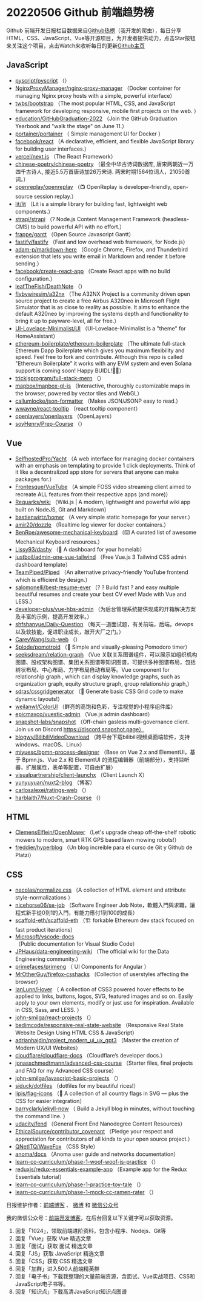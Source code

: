 # 20220506 Github 前端趋势榜

Github 前端开发日报栏目数据来自[Github热榜](http://news.caibaojian.com.cn/)（我开发的爬虫），每日分享HTML、CSS、JavaScript、Vue等开源项目，为开发者提供动力，点击Star按钮来关注这个项目，点击Watch来收听每日的更新[Github主页](https://github.com/kujian/githubTrending)
## JavaScript

* [pyscript/pyscript](https://github.com/pyscript/pyscript) （）
* [NginxProxyManager/nginx-proxy-manager](https://github.com/NginxProxyManager/nginx-proxy-manager) （Docker container for managing Nginx proxy hosts with a simple, powerful interface）
* [twbs/bootstrap](https://github.com/twbs/bootstrap) （The most popular HTML, CSS, and JavaScript framework for developing responsive, mobile first projects on the web.
      ）
* [education/GitHubGraduation-2022](https://github.com/education/GitHubGraduation-2022) （Join the GitHub Graduation Yearbook and "walk the stage" on June 11.）
* [portainer/portainer](https://github.com/portainer/portainer) （
        Simple management UI for Docker
      ）
* [facebook/react](https://github.com/facebook/react) （A declarative, efficient, and flexible JavaScript library for building user interfaces.）
* [vercel/next.js](https://github.com/vercel/next.js) （The React Framework）
* [chinese-poetry/chinese-poetry](https://github.com/chinese-poetry/chinese-poetry) （最全中华古诗词数据库, 唐宋两朝近一万四千古诗人, 接近5.5万首唐诗加26万宋诗. 两宋时期1564位词人，21050首词。）
* [openreplay/openreplay](https://github.com/openreplay/openreplay) （&#x1f4fa; OpenReplay is developer-friendly, open-source session replay.）
* [lit/lit](https://github.com/lit/lit) （Lit is a simple library for building fast, lightweight web components.）
* [strapi/strapi](https://github.com/strapi/strapi) （? Node.js Content Management Framework (headless-CMS) to build powerful API with no effort.）
* [frappe/gantt](https://github.com/frappe/gantt) （Open Source Javascript Gantt）
* [fastify/fastify](https://github.com/fastify/fastify) （Fast and low overhead web framework, for Node.js）
* [adam-p/markdown-here](https://github.com/adam-p/markdown-here) （Google Chrome, Firefox, and Thunderbird extension that lets you write email in Markdown and render it before sending.）
* [facebook/create-react-app](https://github.com/facebook/create-react-app) （Create React apps with no build configuration.）
* [leafTheFish/DeathNote](https://github.com/leafTheFish/DeathNote) （）
* [flybywiresim/a32nx](https://github.com/flybywiresim/a32nx) （The A32NX Project is a community driven open source project to create a free Airbus A320neo in Microsoft Flight Simulator that is as close to reality as possible. It aims to enhance the default A320neo by improving the systems depth and functionality to bring it up to payware-level, all for free.）
* [UI-Lovelace-Minimalist/UI](https://github.com/UI-Lovelace-Minimalist/UI) （UI-Lovelace-Minimalist is a "theme" for HomeAssistant）
* [ethereum-boilerplate/ethereum-boilerplate](https://github.com/ethereum-boilerplate/ethereum-boilerplate) （The ultimate full-stack Ethereum Dapp Boilerplate which gives you maximum flexibility and speed. Feel free to fork and contribute. Although this repo is called "Ethereum Boilerplate" it works with any EVM system and even Solana support is coming soon! Happy BUIDL!&#x1f477;&#x200d;&#x2642;&#xfe0f;）
* [trickjsprogram/full-stack-mern](https://github.com/trickjsprogram/full-stack-mern) （）
* [mapbox/mapbox-gl-js](https://github.com/mapbox/mapbox-gl-js) （Interactive, thoroughly customizable maps in the browser, powered by vector tiles and WebGL）
* [callumlocke/json-formatter](https://github.com/callumlocke/json-formatter) （Makes JSON/JSONP easy to read.）
* [wwayne/react-tooltip](https://github.com/wwayne/react-tooltip) （react tooltip component）
* [openlayers/openlayers](https://github.com/openlayers/openlayers) （OpenLayers）
* [soyHenry/Prep-Course](https://github.com/soyHenry/Prep-Course) （）

## Vue

* [SelfhostedPro/Yacht](https://github.com/SelfhostedPro/Yacht) （A web interface for managing docker containers with an emphasis on templating to provide 1 click deployments. Think of it like a decentralized app store for servers that anyone can make packages for.）
* [Frontesque/VueTube](https://github.com/Frontesque/VueTube) （A simple FOSS video streaming client aimed to recreate ALL features from their respective apps (and more)）
* [Requarks/wiki](https://github.com/Requarks/wiki) （Wiki.js | A modern, lightweight and powerful wiki app built on NodeJS, Git and Markdown）
* [bastienwirtz/homer](https://github.com/bastienwirtz/homer) （A very simple static homepage for your server.）
* [amir20/dozzle](https://github.com/amir20/dozzle) （Realtime log viewer for docker containers.）
* [BenRoe/awesome-mechanical-keyboard](https://github.com/BenRoe/awesome-mechanical-keyboard) （&#x2328;&#xfe0f; A curated list of awesome Mechanical Keyboard resources.）
* [Lissy93/dashy](https://github.com/Lissy93/dashy) （&#x1f517; A dashboard for your homelab）
* [justboil/admin-one-vue-tailwind](https://github.com/justboil/admin-one-vue-tailwind) （Free Vue.js 3 Tailwind CSS admin dashboard template）
* [TeamPiped/Piped](https://github.com/TeamPiped/Piped) （An alternative privacy-friendly YouTube frontend which is efficient by design.）
* [salomonelli/best-resume-ever](https://github.com/salomonelli/best-resume-ever) （? ? Build fast ? and easy multiple beautiful resumes and create your best CV ever! Made with Vue and LESS.）
* [developer-plus/vue-hbs-admin](https://github.com/developer-plus/vue-hbs-admin) （为后台管理系统提供现成的开箱解决方案及丰富的示例，提高开发效率。）
* [shfshanyue/Daily-Question](https://github.com/shfshanyue/Daily-Question) （每天一道面试题，有关前端，后端，devops以及软技能，促进职业成长，敲开大厂之门。）
* [CareyWang/sub-web](https://github.com/CareyWang/sub-web) （）
* [Splode/pomotroid](https://github.com/Splode/pomotroid) （&#x1f345; Simple and visually-pleasing Pomodoro timer）
* [seeksdream/relation-graph](https://github.com/seeksdream/relation-graph) （Vue 关联关系图谱组件，可以展示如组织机构图谱、股权架构图谱、集团关系图谱等知识图谱，可提供多种图谱布局，包括树状布局、中心布局、力学布局自动布局等。Vue component for relationship graph , which can display knowledge graphs, such as organization graph, equity structure graph, group relationship graph,）
* [sdras/cssgridgenerator](https://github.com/sdras/cssgridgenerator) （&#x1f9ee; Generate basic CSS Grid code to make dynamic layouts!）
* [weilanwl/ColorUI](https://github.com/weilanwl/ColorUI) （鲜亮的高饱和色彩，专注视觉的小程序组件库）
* [epicmaxco/vuestic-admin](https://github.com/epicmaxco/vuestic-admin) （Vue.js admin dashboard）
* [snapshot-labs/snapshot](https://github.com/snapshot-labs/snapshot) （Off-chain gasless multi-governance client. Join us on Discord https://discord.snapshot.page）
* [blogwy/BilibiliVideoDownload](https://github.com/blogwy/BilibiliVideoDownload) （跨平台下载bilibili视频桌面端软件，支持windows、macOS、Linux）
* [miyuesc/bpmn-process-designer](https://github.com/miyuesc/bpmn-process-designer) （Base on Vue 2.x and ElementUI，基于 Bpmn.js、Vue 2.x 和 ElementUI 的流程编辑器（前端部分），支持监听器，扩展属性，表单等配置，可自由扩展）
* [visualpartnership/client-launchx](https://github.com/visualpartnership/client-launchx) （Client Launch X）
* [yunyuyuan/nuxt2-blog](https://github.com/yunyuyuan/nuxt2-blog) （博客）
* [carlosalexei/ratings-web](https://github.com/carlosalexei/ratings-web) （）
* [harblaith7/Nuxt-Crash-Course](https://github.com/harblaith7/Nuxt-Crash-Course) （）

## HTML

* [ClemensElflein/OpenMower](https://github.com/ClemensElflein/OpenMower) （Let's upgrade cheap off-the-shelf robotic mowers to modern, smart RTK GPS based lawn mowing robots!）
* [freddier/hyperblog](https://github.com/freddier/hyperblog) （Un blog increíble para el curso de Git y Github de Platzi）

## CSS

* [necolas/normalize.css](https://github.com/necolas/normalize.css) （A collection of HTML element and attribute style-normalizations
      ）
* [nicehorse06/se-job](https://github.com/nicehorse06/se-job) （Software Engineer Job Note，軟體入門與求職，讓程式新手從0到1的入門，有能力應付1到100的成長）
* [scaffold-eth/scaffold-eth](https://github.com/scaffold-eth/scaffold-eth) （&#x1f3d7; forkable Ethereum dev stack focused on fast product iterations）
* [Microsoft/vscode-docs](https://github.com/Microsoft/vscode-docs) （Public documentation for Visual Studio Code）
* [JPHaus/data-engineering-wiki](https://github.com/JPHaus/data-engineering-wiki) （The official wiki for the Data Engineering community.）
* [primefaces/primeng](https://github.com/primefaces/primeng) （
        UI Components for Angular
      ）
* [MrOtherGuy/firefox-csshacks](https://github.com/MrOtherGuy/firefox-csshacks) （Collection of userstyles affecting the browser）
* [IanLunn/Hover](https://github.com/IanLunn/Hover) （
        A collection of CSS3 powered hover effects to be applied to links, buttons, logos, SVG, featured images and so on. Easily apply to your own elements, modify or just use for inspiration. Available in CSS, Sass, and LESS.
      ）
* [john-smilga/react-projects](https://github.com/john-smilga/react-projects) （）
* [bedimcode/responsive-real-state-website](https://github.com/bedimcode/responsive-real-state-website) （Responsive Real State Website Design Using HTML CSS &amp; JavaScript）
* [adrianhajdin/project_modern_ui_ux_gpt3](https://github.com/adrianhajdin/project_modern_ui_ux_gpt3) （Master the creation of Modern UX/UI Websites）
* [cloudflare/cloudflare-docs](https://github.com/cloudflare/cloudflare-docs) （Cloudflare’s developer docs.）
* [jonasschmedtmann/advanced-css-course](https://github.com/jonasschmedtmann/advanced-css-course) （Starter files, final projects and FAQ for my Advanced CSS course）
* [john-smilga/javascript-basic-projects](https://github.com/john-smilga/javascript-basic-projects) （）
* [siduck/dotfiles](https://github.com/siduck/dotfiles) （dotfiles for my beautiful rices!）
* [lipis/flag-icons](https://github.com/lipis/flag-icons) （&#x1f38f; A collection of all country flags in SVG — plus the CSS for easier integration）
* [barryclark/jekyll-now](https://github.com/barryclark/jekyll-now) （
        Build a Jekyll blog in minutes, without touching the command line.
      ）
* [udacity/fend](https://github.com/udacity/fend) （General Front End Nanodegree Content Resources）
* [EthicalSource/contributor_covenant](https://github.com/EthicalSource/contributor_covenant) （Pledge your respect and appreciation for contributors of all kinds to your open source project.）
* [QNetITQ/WaveFox](https://github.com/QNetITQ/WaveFox) （CSS Style）
* [anoma/docs](https://github.com/anoma/docs) （Anoma user guide and networks documentation）
* [learn-co-curriculum/phase-1-woof-woof-js-practice](https://github.com/learn-co-curriculum/phase-1-woof-woof-js-practice) （）
* [reduxjs/redux-essentials-example-app](https://github.com/reduxjs/redux-essentials-example-app) （Example app for the Redux Essentials tutorial）
* [learn-co-curriculum/phase-1-practice-toy-tale](https://github.com/learn-co-curriculum/phase-1-practice-toy-tale) （）
* [learn-co-curriculum/phase-1-mock-cc-ramen-rater](https://github.com/learn-co-curriculum/phase-1-mock-cc-ramen-rater) （）


日报维护作者：[前端博客](http://caibaojian.com.cn/) 、 [微博](http://weibo.com/kujian) 和 [微信公众号](https://open.weixin.qq.com/qr/code?username=caibaojian_com)

我的微信公众号：[前端开发博客](https://open.weixin.qq.com/qr/code?username=caibaojian_com)，在后台回复以下关键字可以获取资源。

1. 回复「1024」，领取前端进阶资料，包含小程序、Nodejs、Git等
2. 回复「Vue」获取 Vue 精选文章
3. 回复「面试」获取 面试 精选文章
4. 回复「JS」获取 JavaScript 精选文章
5. 回复「CSS」获取 CSS 精选文章
6. 回复「加群」进入500人前端精英群
7. 回复「电子书」下载我整理的大量前端资源，含面试、Vue实战项目、CSS和JavaScript电子书等。
8. 回复「知识点」下载高清JavaScript知识点图谱